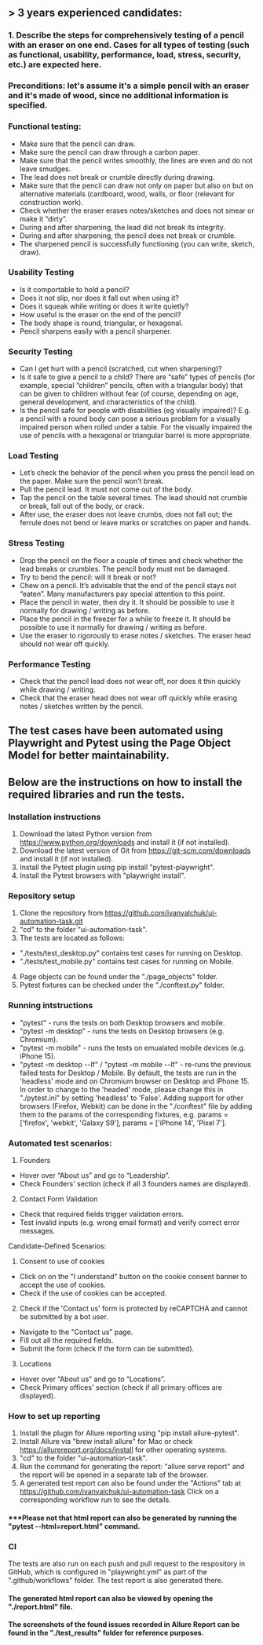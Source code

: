 ## > 3 years experienced candidates:

### 1. Describe the steps for comprehensively testing of a pencil with an eraser on one end. Cases for all types of testing (such as functional, usability, performance, load, stress, security, etc.) are expected here.

### Preconditions: let's assume it's a simple pencil with an eraser and it's made of wood, since no additional information is specified.

### Functional testing:
 - Make sure that the pencil can draw.
 - Make sure the pencil can draw through a carbon paper.
 - Make sure that the pencil writes smoothly, the lines are even and do not leave smudges.
 - The lead does not break or crumble directly during drawing.
 - Make sure that the pencil can draw not only on paper but also on but on alternative materials (cardboard, wood, walls, or floor (relevant for construction work).
 - Check whether the eraser erases notes/sketches and does not smear or make it “dirty”.
 - During and after sharpening, the lead did not break its integrity.
 - During and after sharpening, the pencil does not break or crumble.
 - The sharpened pencil is successfully functioning (you can write, sketch, draw).

### Usability Testing
- Is it comportable to hold a pencil? 
- Does it not slip, nor does it fall out when using it?
- Does it squeak while writing or does it write quietly?
- How useful is the eraser on the end of the pencil?
- The body shape is round, triangular, or hexagonal.
- Pencil sharpens easily with a pencil sharpener.

### Security Testing
 - Can I get hurt with a pencil (scratched, cut when sharpening)?
 - Is it safe to give a pencil to a child? There are “safe” types of pencils (for example, special “children” pencils, often with a triangular body) that can be given to children without fear (of course, depending on age, general development, and characteristics of the child).
 - Is the pencil safe for people with disabilities (eg visually impaired)? E.g. a pencil with a round body can pose a serious problem for a visually impaired person when rolled under a table. For the visually impaired the use of pencils with a hexagonal or triangular barrel is more appropriate.

### Load Testing
- Let’s check the behavior of the pencil when you press the pencil lead on the paper. Make sure the pencil won’t break.
- Pull the pencil lead. It must not come out of the body.
- Tap the pencil on the table several times. The lead should not crumble or break, fall out of the body, or crack.
- After use, the eraser does not leave crumbs, does not fall out; the ferrule does not bend or leave marks or scratches on paper and hands. 

### Stress Testing
- Drop the pencil on the floor a couple of times and check whether the lead breaks or crumbles. The pencil body must not be damaged.
- Try to bend the pencil: will it break or not?
- Chew on a pencil. It’s advisable that the end of the pencil stays not “eaten”. Many manufacturers pay special attention to this point.
- Place the pencil in water, then dry it. It should be possible to use it normally for drawing / writing as before.
- Place the pencil in the freezer for a while to freeze it. It should be possible to use it normally for drawing / writing as before.
- Use the eraser to rigorously to erase notes / sketches. The eraser head should not wear off quickly.

### Performance Testing
- Check that the pencil lead does not wear off, nor does it thin quickly while drawing / writing.
- Check that the eraser head does not wear off quickly while erasing notes / sketches written by the pencil.

>>>>>>>>>>>>>>>>>>>>>>>>>>>>>>>>>>>>>>>>>>>>>>>>>>>>>>>>>>>>>>>>>>>>>>>>>>>>>>>>>>>>>>>>>>>>>>>>>>>>>>>>>>>>>>>>>>>>>>>>>>>>>>>>>>>>>>>>>>>>>>>>>>>>>>>>>>>>>>>>>>>>>>>>>>>>>>

## The test cases have been automated using Playwright and Pytest using the Page Object Model for better maintainability.
## Below are the instructions on how to install the required libraries and run the tests.

### Installation instructions
1. Download the latest Python version from https://www.python.org/downloads and install it (if not installed).
2. Download the latest version of Git from https://git-scm.com/downloads and install it (if not installed).
3. Install the Pytest plugin using pip install "pytest-playwright".
4. Install the Pytest browsers with "playwright install".

### Repository setup
1. Clone the repository from https://github.com/ivanvalchuk/ui-automation-task.git
2. "cd" to the folder "ui-automation-task".
3. The tests are located as follows:
- "./tests/test_desktop.py" contains test cases for running on Desktop.
- "./tests/test_mobile.py" contains test cases for running on Mobile.
4. Page objects can be found under the "./page_objects" folder.
5. Pytest fixtures can be checked under the "./conftest.py" folder.


### Running intstructions
- "pytest" - runs the tests on both Desktop browsers and mobile.
- "pytest -m desktop" - runs the tests on Desktop browsers (e.g. Chromium).
- "pytest -m mobile" - runs the tests on emualated mobile devices (e.g. iPhone 15).
- "pytest -m desktop --lf" / "pytest -m mobile --lf" - re-runs the previous failed tests for Desktop / Mobile.
By default, the tests are run in the 'headless' mode and on Chromium browser on Desktop and iPhone 15. In order to change to the 'headed'  mode, please change this in "./pytest.ini" by setting 'headless' to 'False'. Adding support for other browsers (Firefox, Webkit)
can be done in the "./conftest" file by adding them to the params of the corresponding fixtures, e.g. params = ['firefox', 'webkit', 'Galaxy S9'], params = ['iPhone 14', 'Pixel 7'].

### Automated test scenarios:

1. Founders 
- Hover over “About us” and go to “Leadership”.
- Check Founders' section (check if all 3 founders names are displayed).

2. Contact Form Validation
- Check that required fields trigger validation errors.
- Test invalid inputs (e.g. wrong email format) and verify correct error messages.

Candidate-Defined Scenarios:

1. Consent to use of cookies
- Click on on the "I understand" button on the cookie consent banner to accept the use of cookies.
- Check if the use of cookies can be accepted.

2.  Check if the 'Contact us' form is protected by reCAPTCHA and cannot be submitted by a bot user.
- Navigate to the "Contact us" page.
- Fill out all the required fields.
- Submit the form (check if the form can be submitted).

3. Locations
- Hover over “About us” and go to “Locations”.
- Check Primary offices' section (check if all primary offices are displayed).


### How to set up reporting
1. Install the plugin for Allure reporting using "pip install allure-pytest".
2. Install Allure via "brew install allure" for Mac or check https://allurereport.org/docs/install for other operating systems.
3. "cd" to the folder "ui-automation-task".
4. Run the command for generating the report: "allure serve report" and the report will be opened in a separate tab of the browser.
5. A generated test report can also be found under the "Actions" tab at https://github.com/ivanvalchuk/ui-automation-task 
   Click on a corresponding workflow run to see the details. 

#### ***Please not that html report can also be generated by running the "pytest --html=report.html" command.

### CI
The tests are also run on each push and pull request to the respository in GitHub, which is configured in "playwright.yml" as part of the ".github/workflows" folder. The test report is also generated there.

#### The generated html report can also be viewed by opening the "./report.html" file.
#### The screenshots of the found issues recorded in Allure Report can be found in the "./test_results" folder for reference purposes.
